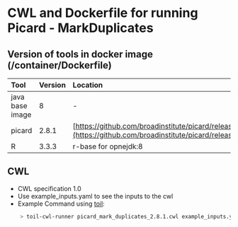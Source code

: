 # CWL and Dockerfile for running Picard - MarkDuplicates

## Version of tools in docker image \(/container/Dockerfile\)

| Tool | Version | Location |
| :--- | :--- | :--- |
| java base image | 8 | - |
| picard | 2.8.1 | [https://github.com/broadinstitute/picard/releases/download/2.8.1/picard.jar](https://github.com/broadinstitute/picard/releases/download/2.8.1/picard.jar) |
| R | 3.3.3 | r-base for opnejdk:8 |

## CWL

* CWL specification 1.0
* Use example\_inputs.yaml to see the inputs to the cwl
* Example Command using [toil](https://toil.readthedocs.io):

```bash
    > toil-cwl-runner picard_mark_duplicates_2.8.1.cwl example_inputs.yaml
```

